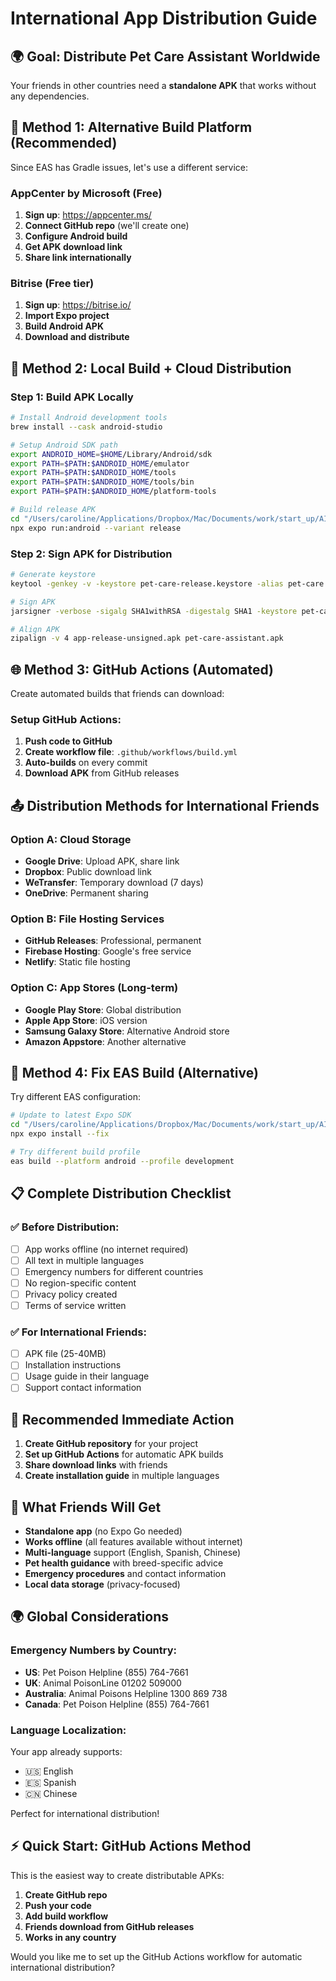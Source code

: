 # International App Distribution Guide

## 🌍 **Goal: Distribute Pet Care Assistant Worldwide**

Your friends in other countries need a **standalone APK** that works without any dependencies.

## 🚀 **Method 1: Alternative Build Platform (Recommended)**

Since EAS has Gradle issues, let's use a different service:

### **AppCenter by Microsoft (Free)**
1. **Sign up**: https://appcenter.ms/
2. **Connect GitHub repo** (we'll create one)
3. **Configure Android build**
4. **Get APK download link**
5. **Share link internationally**

### **Bitrise (Free tier)**
1. **Sign up**: https://bitrise.io/
2. **Import Expo project**
3. **Build Android APK**
4. **Download and distribute**

## 📱 **Method 2: Local Build + Cloud Distribution**

### Step 1: Build APK Locally
```bash
# Install Android development tools
brew install --cask android-studio

# Setup Android SDK path
export ANDROID_HOME=$HOME/Library/Android/sdk
export PATH=$PATH:$ANDROID_HOME/emulator
export PATH=$PATH:$ANDROID_HOME/tools
export PATH=$PATH:$ANDROID_HOME/tools/bin
export PATH=$PATH:$ANDROID_HOME/platform-tools

# Build release APK
cd "/Users/caroline/Applications/Dropbox/Mac/Documents/work/start_up/AI_application/Pet_google"
npx expo run:android --variant release
```

### Step 2: Sign APK for Distribution
```bash
# Generate keystore
keytool -genkey -v -keystore pet-care-release.keystore -alias pet-care -keyalg RSA -keysize 2048 -validity 10000

# Sign APK
jarsigner -verbose -sigalg SHA1withRSA -digestalg SHA1 -keystore pet-care-release.keystore app-release-unsigned.apk pet-care

# Align APK
zipalign -v 4 app-release-unsigned.apk pet-care-assistant.apk
```

## 🌐 **Method 3: GitHub Actions (Automated)**

Create automated builds that friends can download:

### Setup GitHub Actions:
1. **Push code to GitHub**
2. **Create workflow file**: `.github/workflows/build.yml`
3. **Auto-builds** on every commit
4. **Download APK** from GitHub releases

## 📤 **Distribution Methods for International Friends**

### **Option A: Cloud Storage**
- **Google Drive**: Upload APK, share link
- **Dropbox**: Public download link
- **WeTransfer**: Temporary download (7 days)
- **OneDrive**: Permanent sharing

### **Option B: File Hosting Services**
- **GitHub Releases**: Professional, permanent
- **Firebase Hosting**: Google's free service
- **Netlify**: Static file hosting

### **Option C: App Stores (Long-term)**
- **Google Play Store**: Global distribution
- **Apple App Store**: iOS version
- **Samsung Galaxy Store**: Alternative Android store
- **Amazon Appstore**: Another alternative

## 🔧 **Method 4: Fix EAS Build (Alternative)**

Try different EAS configuration:

```bash
# Update to latest Expo SDK
cd "/Users/caroline/Applications/Dropbox/Mac/Documents/work/start_up/AI_application/Pet_google"
npx expo install --fix

# Try different build profile
eas build --platform android --profile development
```

## 📋 **Complete Distribution Checklist**

### ✅ **Before Distribution:**
- [ ] App works offline (no internet required)
- [ ] All text in multiple languages
- [ ] Emergency numbers for different countries
- [ ] No region-specific content
- [ ] Privacy policy created
- [ ] Terms of service written

### ✅ **For International Friends:**
- [ ] APK file (25-40MB)
- [ ] Installation instructions
- [ ] Usage guide in their language
- [ ] Support contact information

## 🎯 **Recommended Immediate Action**

1. **Create GitHub repository** for your project
2. **Set up GitHub Actions** for automatic APK builds
3. **Share download links** with friends
4. **Create installation guide** in multiple languages

## 📱 **What Friends Will Get**

- **Standalone app** (no Expo Go needed)
- **Works offline** (all features available without internet)
- **Multi-language** support (English, Spanish, Chinese)
- **Pet health guidance** with breed-specific advice
- **Emergency procedures** and contact information
- **Local data storage** (privacy-focused)

## 🌍 **Global Considerations**

### **Emergency Numbers by Country:**
- **US**: Pet Poison Helpline (855) 764-7661
- **UK**: Animal PoisonLine 01202 509000
- **Australia**: Animal Poisons Helpline 1300 869 738
- **Canada**: Pet Poison Helpline (855) 764-7661

### **Language Localization:**
Your app already supports:
- 🇺🇸 English
- 🇪🇸 Spanish  
- 🇨🇳 Chinese

Perfect for international distribution!

## ⚡ **Quick Start: GitHub Actions Method**

This is the easiest way to create distributable APKs:

1. **Create GitHub repo**
2. **Push your code**
3. **Add build workflow**  
4. **Friends download from GitHub releases**
5. **Works in any country**

Would you like me to set up the GitHub Actions workflow for automatic international distribution?